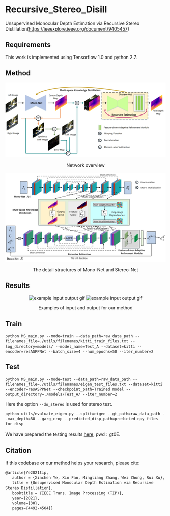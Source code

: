 # Recursive_Stereo_Disill
Unsupervised Monocular Depth Estimation via Recursive Stereo Distillation(https://ieeexplore.ieee.org/document/9405457)
## Requirements
This work is implemented using Tensorflow 1.0 and python 2.7.

## Method
<p align="center">
  <img src="images/framework.png" alt="frameworkpng" width="800" />
</p>
<p align="center">Network overview</p>
<p align="center">
  <img src="images/fdetails.png" alt="fdetails" width="800" />
</p>
<p align="center">The detail structures of Mono-Net and Stereo-Net</p>

## Results
<p align="center">
  <img src="images/Color_image.gif" alt="example input output gif" width="400" />
  <img src="images/Ous_distill.gif" alt="example input output gif" width="400" />
</p>
<p align="center">Examples of input and output for our method</p>

## Train
```
python MS_main.py --mode=train --data_path=raw_data_path --filenames_file=./utils/filenames/kitti_train_files.txt --log_directory=models/ --model_name=Test_A --dataset=kitti --encoder=resASPPNet --batch_size=4 --num_epochs=50 --iter_number=2
```
## Test
```
python MS_main.py --mode=test --data_path=raw_data_path --filenames_file=./utils/filenames/eigen_test_files.txt --dataset=kitti --encoder=resASPPNet --checkpoint_path=Trained model --output_directory=./models/Test_A/ --iter_number=2 
```
Here the option ```--do_stereo``` is used for stereo test.
```
python utils/evaluate_eigen.py --split=eigen --gt_path=raw_data_path --max_depth=80 --garg_crop --predicted_disp_path=predicted npy files for disp
```
We have prepared the testing results [here](https://pan.baidu.com/s/1dygNvYEmTAwStvI6q0o9mw), pwd：gt0E.
## Citation

If this codebase or our method helps your research, please cite:
```
@article{Ye2021tip,
   author = {Xinchen Ye, Xin Fan, Mingliang Zhang, Wei Zhong, Rui Xu},
   title = {Unsupervised Monocular Depth Estimation via Recursive Stereo Distillation},
   booktitle = {IEEE Trans. Image Processing (TIP)},
   year={2021}, 
   volume={30}, 
   pages={4492-4504}}
```







  

